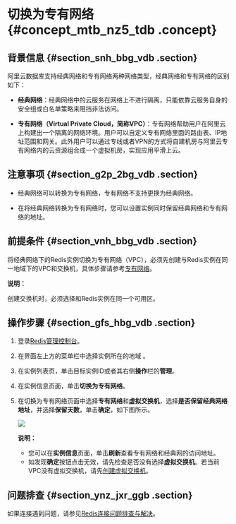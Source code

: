 # 切换为专有网络 {#concept_mtb_nz5_tdb .concept}

## 背景信息 {#section_snh_bbg_vdb .section}

阿里云数据库支持经典网络和专有网络两种网络类型，经典网络和专有网络的区别如下：

-   **经典网络**：经典网络中的云服务在网络上不进行隔离，只能依靠云服务自身的安全组或白名单策略来阻挡非法访问。

-   **专有网络（Virtual Private Cloud，简称VPC）**：专有网络帮助用户在阿里云上构建出一个隔离的网络环境。用户可以自定义专有网络里面的路由表、IP地址范围和网关。此外用户可以通过专线或者VPN的方式将自建机房与阿里云专有网络内的云资源组合成一个虚拟机房，实现应用平滑上云。


## 注意事项 {#section_g2p_2bg_vdb .section}

-   经典网络可以转换为专有网络，专有网络不支持更换为经典网络。

-   在将经典网络转换为专有网络时，您可以设置实例同时保留经典网络和专有网络的地址。


## 前提条件 {#section_vnh_bbg_vdb .section}

将经典网络下的Redis实例切换为专有网络（VPC），必须先创建与Redis实例在同一地域下的VPC和交换机，具体步骤请参考[专有网络](https://help.aliyun.com/document_detail/65398.html)。

**说明：** 

创建交换机时，必须选择和Redis实例在同一个可用区。

## 操作步骤 {#section_gfs_hbg_vdb .section}

1.  登录[Redis管理控制台](https://kvstore.console.aliyun.com/)。
2.  在界面左上方的菜单栏中选择实例所在的地域 。
3.  在实例列表页，单击目标实例ID或者其右侧**操作**栏的**管理**。
4.  在实例信息页面，单击**切换为专有网络**。
5.  在切换为专有网络页面中选择**专有网络**和**虚拟交换机**，选择**是否保留经典网络地址**，并选择**保留天数**，单击**确定**，如下图所示。

    ![](http://static-aliyun-doc.oss-cn-hangzhou.aliyuncs.com/assets/img/3140/15487255881960_zh-CN.png)

    **说明：** 

    -   您可以在**实例信息**页面，单击**刷新**查看专有网络和经典网的访问地址。
    -   如发现**确定**按钮点击无效，请先检查是否没有选择**虚拟交换机**。若当前VPC没有虚拟交换机，请先[创建虚拟交换机](https://help.aliyun.com/video_detail/54651.html)。

## 问题排查 {#section_ynz_jxr_ggb .section}

如果连接遇到问题，请参见[Redis连接问题排查与解决](../../../../../cn.zh-CN/常见问题/Redis连接问题排查与解决.md#)。

